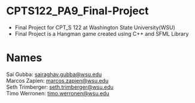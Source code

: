 # CPTS122_PA9_Final-Project
- Final Project for CPT_S 122 at Washington State University(WSU)
- Final Project is a Hangman game created using C++ and SFML Library
# Names
  Sai Gubba: sairaghav.gubba@wsu.edu  
  Marcos Zapien: marcos.zapien@wsu.edu  
  Seth Trimberger: seth.trimberger@wsu.edu  
  Timo Werronen: timo.werronen@wsu.edu  

